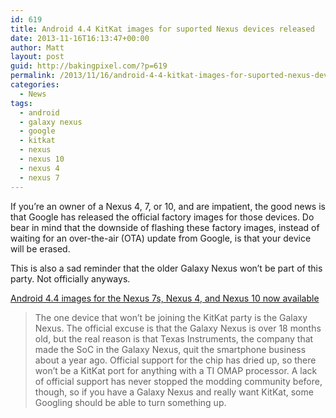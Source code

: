 ```yaml
---
id: 619
title: Android 4.4 KitKat images for suported Nexus devices released
date: 2013-11-16T16:13:47+00:00
author: Matt
layout: post
guid: http://bakingpixel.com/?p=619
permalink: /2013/11/16/android-4-4-kitkat-images-for-suported-nexus-devices-released/
categories:
  - News
tags:
  - android
  - galaxy nexus
  - google
  - kitkat
  - nexus
  - nexus 10
  - nexus 4
  - nexus 7
---
```

If you&#8217;re an owner of a Nexus 4, 7, or 10, and are impatient, the good news is that Google has released the official factory images for those devices. Do bear in mind that the downside of flashing these factory images, instead of waiting for an over-the-air (OTA) update from Google, is that your device will be erased.

This is also a sad reminder that the older Galaxy Nexus won&#8217;t be part of this party. Not officially anyways.

[Android 4.4 images for the Nexus 7s, Nexus 4, and Nexus 10 now available](http://arstechnica.com/gadgets/2013/11/android-4-4-images-for-the-nexus-7s-and-nexus-4-now-available/)

> The one device that won&#8217;t be joining the KitKat party is the Galaxy Nexus. The official excuse is that the Galaxy Nexus is over 18 months old, but the real reason is that Texas Instruments, the company that made the SoC in the Galaxy Nexus, quit the smartphone business about a year ago. Official support for the chip has dried up, so there won&#8217;t be a KitKat port for anything with a TI OMAP processor. A lack of official support has never stopped the modding community before, though, so if you have a Galaxy Nexus and really want KitKat, some Googling should be able to turn something up.